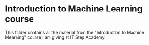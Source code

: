 # Introduction to Machine Learning course

This folder contains all the material from the "Introduction to Machine Mearning" course I am giving at IT Step Academy.
